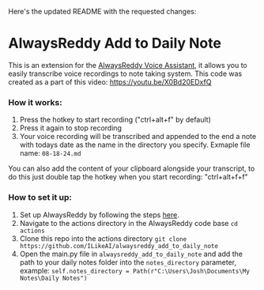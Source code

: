 Here's the updated README with the requested changes:

# AlwaysReddy Add to Daily Note
This is an extension for the [AlwaysReddy Voice Assistant](https://github.com/ILikeAI/AlwaysReddy), it allows you to easily transcribe voice recordings to note taking system.
This code was created as a part of this video: https://youtu.be/X0Bd20EDxfQ

### How it works:
1. Press the hotkey to start recording ("ctrl+alt+f" by default)
2. Press it again to stop recording
3. Your voice recording will be transcribed and appended to the end a note with todays date as the name in the directory you specify. Exmaple file name: `08-18-24.md`

You can also add the content of your clipboard alongside your transcript, to do this just double tap the hotkey when you start recording: "ctrl+alt+f+f"
### How to set it up:
1. Set up AlwaysReddy by following the steps [here](https://github.com/ILikeAI/AlwaysReddy?tab=readme-ov-file#setup).
2. Navigate to the actions directory in the AlwaysReddy code base `cd actions`
3. Clone this repo into the actions directory `git clone https://github.com/ILikeAI/alwaysreddy_add_to_daily_note`
4. Open the main.py file in `alwaysreddy_add_to_daily_note` and add the path to your daily notes folder into the `notes_directory` parameter, example: `self.notes_directory = Path(r"C:\Users\Josh\Documents\My Notes\Daily Notes")`
